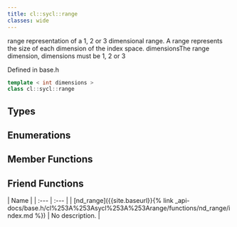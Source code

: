 ```yaml
---
title: cl::sycl::range
classes: wide
---
```



range representation of a 1, 2 or 3 dimensional range. A range represents the size of each dimension of the index space. dimensionsThe range dimension, dimensions must be 1, 2 or 3 

Defined in base.h

```cpp
template < int dimensions >
class cl::sycl::range
```

## Types

## Enumerations

## Member Functions


## Friend Functions

  | Name |
| :--- | :--- |
| [nd\_range]({{site.baseurl}}{% link _api-docs/base.h/cl%253A%253Asycl%253A%253Arange/functions/nd_range/index.md %}) | No description. |

